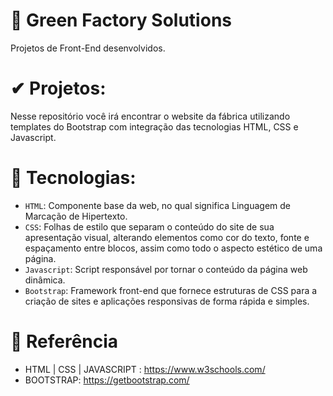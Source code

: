 # 🌱 Green Factory Solutions 
Projetos de Front-End desenvolvidos.

# ✔ Projetos:
Nesse repositório você irá encontrar o website da fábrica utilizando templates do Bootstrap com integração das tecnologias HTML, CSS e Javascript.

# 🔮 Tecnologias:
- `HTML`:  Componente base da web, no qual significa Linguagem de Marcação de Hipertexto.
- `CSS`: Folhas de estilo que  separam o conteúdo do site de sua apresentação visual, alterando elementos como cor do texto, fonte e espaçamento entre blocos, assim como todo o aspecto estético de uma página. 
- `Javascript`: Script responsável por tornar o conteúdo da página web dinâmica.
- `Bootstrap`: Framework front-end que fornece estruturas de CSS para a criação de sites e aplicações responsivas de forma rápida e simples.
  
# 📖 Referência

- HTML | CSS | JAVASCRIPT : https://www.w3schools.com/
- BOOTSTRAP: https://getbootstrap.com/

